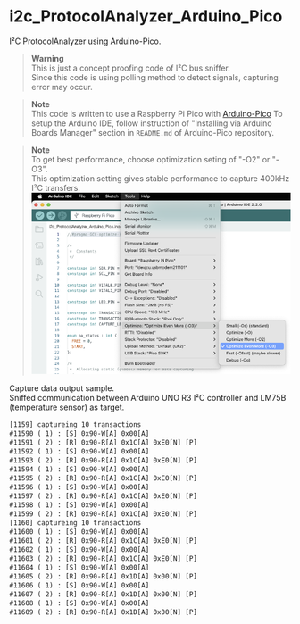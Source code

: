 # i2c_ProtocolAnalyzer_Arduino_Pico
I²C ProtocolAnalyzer using Arduino-Pico. 

> **Warning**  
> This is just a concept proofing code of I²C bus sniffer.  
> Since this code is using polling method to detect signals, capturing error may occur.  

> **Note**  
> This code is written to use a Raspberry Pi Pico with [Arduino-Pico](https://github.com/earlephilhower/arduino-pico)
> To setup the Arduino IDE, follow instruction of "Installing via Arduino Boards Manager" section in `README.md` of Arduino-Pico repository.  

> **Note**  
> To get best performance, choose optimization seting of "-O2" or "-O3".  
> This optimization setting gives stable performance to capture 400kHz I²C transfers. 
> ![optimization_setting.png](https://github.com/teddokano/i2c_ProtocolAnalyzer_Arduino_Pico/blob/main/reference/pic/optimization_setting.png)

Capture data output sample.  
Sniffed communication between Arduino UNO R3 I²C controller and LM75B (temperature sensor) as target. 

```
[1159] captureing 10 transactions
#11590 ( 1) : [S] 0x90-W[A] 0x00[A]
#11591 ( 2) : [R] 0x90-R[A] 0x1C[A] 0xE0[N] [P]
#11592 ( 1) : [S] 0x90-W[A] 0x00[A]
#11593 ( 2) : [R] 0x90-R[A] 0x1C[A] 0xE0[N] [P]
#11594 ( 1) : [S] 0x90-W[A] 0x00[A]
#11595 ( 2) : [R] 0x90-R[A] 0x1C[A] 0xE0[N] [P]
#11596 ( 1) : [S] 0x90-W[A] 0x00[A]
#11597 ( 2) : [R] 0x90-R[A] 0x1C[A] 0xE0[N] [P]
#11598 ( 1) : [S] 0x90-W[A] 0x00[A]
#11599 ( 2) : [R] 0x90-R[A] 0x1C[A] 0xE0[N] [P]
[1160] captureing 10 transactions
#11600 ( 1) : [S] 0x90-W[A] 0x00[A]
#11601 ( 2) : [R] 0x90-R[A] 0x1C[A] 0xE0[N] [P]
#11602 ( 1) : [S] 0x90-W[A] 0x00[A]
#11603 ( 2) : [R] 0x90-R[A] 0x1C[A] 0xE0[N] [P]
#11604 ( 1) : [S] 0x90-W[A] 0x00[A]
#11605 ( 2) : [R] 0x90-R[A] 0x1D[A] 0x00[N] [P]
#11606 ( 1) : [S] 0x90-W[A] 0x00[A]
#11607 ( 2) : [R] 0x90-R[A] 0x1D[A] 0x00[N] [P]
#11608 ( 1) : [S] 0x90-W[A] 0x00[A]
#11609 ( 2) : [R] 0x90-R[A] 0x1D[A] 0x00[N] [P]
```
